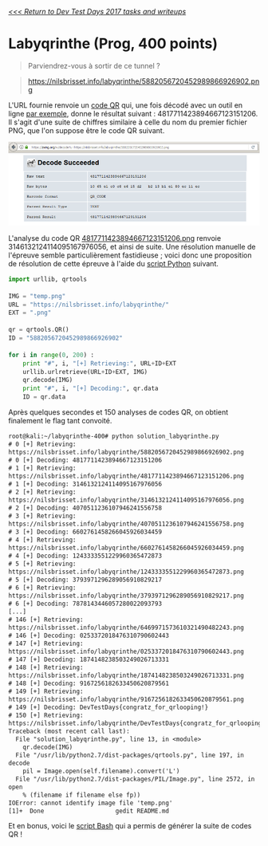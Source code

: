 _[<<< Return to Dev Test Days 2017 tasks and writeups](/CTF-Jeopardy/2017-devtestdays)_
# Labyqrinthe (Prog, 400 points)

>Parviendrez-vous à sortir de ce tunnel ?

>https://nilsbrisset.info/labyqrinthe/5882056720452989866926902.png

L'URL fournie renvoie un [code QR](https://fr.wikipedia.org/wiki/Code_QR) qui, une fois décodé avec un outil en ligne [par exemple](https://zxing.org/w/decode?u=https://nilsbrisset.info/labyqrinthe/5882056720452989866926902.png), donne le résultat suivant : 4817711423894667123151206. Il s'agit d'une suite de chiffres similaire à celle du nom du premier fichier PNG, que l'on suppose être le code QR suivant.

![Screenshot of zxing.org](decoding_with_zxing.png)

L'analyse du code QR [4817711423894667123151206.png](https://nilsbrisset.info/labyqrinthe/4817711423894667123151206.png) renvoie 3146132124114095167976056, et ainsi de suite. Une résolution manuelle de l'épreuve semble particulièrement fastidieuse ; voici donc une proposition de résolution de cette épreuve à l'aide du [script Python](solution_labyqrinthe.py) suivant.

```python
import urllib, qrtools

IMG = "temp.png"
URL = "https://nilsbrisset.info/labyqrinthe/"
EXT = ".png"

qr = qrtools.QR()
ID = "5882056720452989866926902"

for i in range(0, 200) :
	print "#", i, "[+] Retrieving:", URL+ID+EXT
	urllib.urlretrieve(URL+ID+EXT, IMG)
	qr.decode(IMG)
	print "#", i, "[+] Decoding:", qr.data
	ID = qr.data
```

Après quelques secondes et 150 analyses de codes QR, on obtient finalement le flag tant convoité.

```console
root@kali:~/labyqrinthe-400# python solution_labyqrinthe.py
# 0 [+] Retrieving: https://nilsbrisset.info/labyqrinthe/5882056720452989866926902.png
# 0 [+] Decoding: 4817711423894667123151206
# 1 [+] Retrieving: https://nilsbrisset.info/labyqrinthe/4817711423894667123151206.png
# 1 [+] Decoding: 3146132124114095167976056
# 2 [+] Retrieving: https://nilsbrisset.info/labyqrinthe/3146132124114095167976056.png
# 2 [+] Decoding: 4070511236107946241556758
# 3 [+] Retrieving: https://nilsbrisset.info/labyqrinthe/4070511236107946241556758.png
# 3 [+] Decoding: 6602761458266045926034459
# 4 [+] Retrieving: https://nilsbrisset.info/labyqrinthe/6602761458266045926034459.png
# 4 [+] Decoding: 1243333551229960365472873
# 5 [+] Retrieving: https://nilsbrisset.info/labyqrinthe/1243333551229960365472873.png
# 5 [+] Decoding: 3793971296289056910829217
# 6 [+] Retrieving: https://nilsbrisset.info/labyqrinthe/3793971296289056910829217.png
# 6 [+] Decoding: 7878143446057280022093793
[...]
# 146 [+] Retrieving: https://nilsbrisset.info/labyqrinthe/6469971573610321490482243.png
# 146 [+] Decoding: 0253372018476310790602443
# 147 [+] Retrieving: https://nilsbrisset.info/labyqrinthe/0253372018476310790602443.png
# 147 [+] Decoding: 1874148238503249026713331
# 148 [+] Retrieving: https://nilsbrisset.info/labyqrinthe/1874148238503249026713331.png
# 148 [+] Decoding: 9167256182633450620879561
# 149 [+] Retrieving: https://nilsbrisset.info/labyqrinthe/9167256182633450620879561.png
# 149 [+] Decoding: DevTestDays{congratz_for_qrlooping!}
# 150 [+] Retrieving: https://nilsbrisset.info/labyqrinthe/DevTestDays{congratz_for_qrlooping!}.png
Traceback (most recent call last):
  File "solution_labyqrinthe.py", line 13, in <module>
    qr.decode(IMG)
  File "/usr/lib/python2.7/dist-packages/qrtools.py", line 197, in decode
    pil = Image.open(self.filename).convert('L')
  File "/usr/lib/python2.7/dist-packages/PIL/Image.py", line 2572, in open
    % (filename if filename else fp))
IOError: cannot identify image file 'temp.png'
[1]+  Done                    gedit README.md
```

Et en bonus, voici le [script Bash](makingof_labyqrinthe.sh) qui a permis de générer la suite de codes QR !
